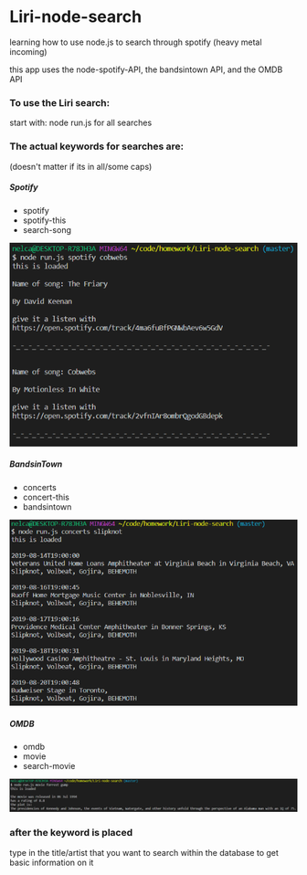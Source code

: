 # Liri-node-search
learning how to use node.js to search through spotify (heavy metal incoming)

this app uses the node-spotify-API, the bandsintown API, and the OMDB API

### To use the Liri search: 
start with:
node run.js
for all searches
### The actual keywords for searches are:
(doesn't matter if its in all/some caps)

##### Spotify
* spotify
* spotify-this
* search-song

![correctly done spotify search image](https://github.com/NelsonCad/Liri-node-search/blob/master/images/spotifySearch.PNG "correctly done spotify search")

##### BandsinTown
* concerts
* concert-this
* bandsintown

![correctly done bandsintown search image](https://github.com/NelsonCad/Liri-node-search/blob/master/images/concertSearch.PNG "correctly done bandsintown search")

##### OMDB
* omdb
* movie
* search-movie

![correctly done omdb search image](https://github.com/NelsonCad/Liri-node-search/blob/master/images/movieSearch.PNG "correctly done OMDB search")

### after the keyword is placed
type in the title/artist that you want to search within the database to get basic information on it